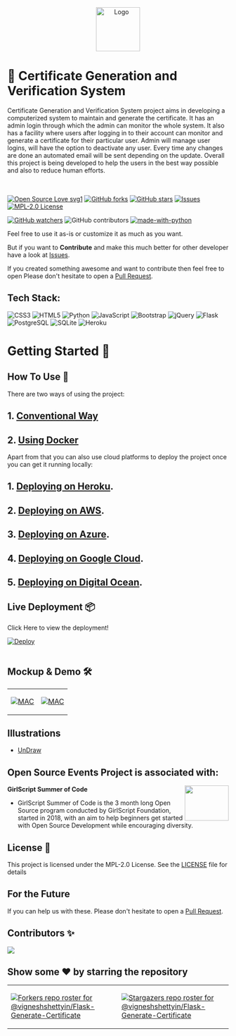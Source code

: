 <div align="center">
<img src="https://raw.githubusercontent.com/vigneshshettyin/Flask-Generate-Certificate/main/static/images/logo.png" alt="Logo" width=100 height=100>
</div>

# 🚀 Certificate Generation and Verification System
Certificate Generation and Verification System project aims in developing a computerized system to maintain and generate the certificate. It has an admin login through which the admin can monitor the whole system. It also has a facility where users after logging in to their account can monitor and generate a certificate for their particular user. Admin will manage user logins, will have the option to deactivate any user. Every time any changes are done an automated email will be sent depending on the update. Overall this project is being developed to help the users in the best way possible and also to reduce human efforts.
<br><br>
&nbsp;&nbsp;&nbsp;&nbsp;&nbsp;&nbsp;&nbsp;&nbsp;&nbsp;&nbsp;&nbsp;&nbsp;&nbsp;&nbsp;&nbsp;&nbsp;&nbsp;&nbsp;&nbsp;&nbsp;&nbsp;&nbsp;&nbsp;&nbsp;&nbsp;&nbsp;&nbsp;&nbsp;&nbsp;&nbsp;

[![Open Source Love svg1](https://badges.frapsoft.com/os/v1/open-source.svg?v=103)](https://github.com/vigneshshettyin/Flask-Generate-Certificate)
[![GitHub forks](https://img.shields.io/github/forks/vigneshshettyin/Flask-Generate-Certificate.svg?style=social&label=Fork&maxAge=2592000)](https://GitHub.com/vigneshshettyin/Flask-Generate-Certificate/network/)
[![GitHub stars](https://img.shields.io/github/stars/vigneshshettyin/Flask-Generate-Certificate.svg?style=social&label=Star&maxAge=2592000)](https://GitHub.com/vigneshshettyin/Flask-Generate-Certificate/stargazers/)
[![Issues](https://img.shields.io/github/issues/vigneshshettyin/Flask-Generate-Certificate.svg?logo=github)](https://github.com/vigneshshettyin/Flask-Generate-Certificate/issues)
[![MPL-2.0 License](https://img.shields.io/github/license/vigneshshettyin/Flask-Generate-Certificate.svg?style=flat-square)](https://github.com/vigneshshettyin/Flask-Generate-Certificate/blob/master/LICENSE)
<!--[![CodeFactor](https://www.codefactor.io/repository/github/vigneshshettyin/flask-generate-certificate/badge)](https://www.codefactor.io/repository/github/vigneshshettyin/flask-generate-certificate)-->
[![GitHub watchers](https://img.shields.io/github/watchers/vigneshshettyin/Flask-Generate-Certificate.svg?style=social&label=Watch&maxAge=2592000)](https://GitHub.com/vigneshshettyin/Flask-Generate-Certificate/watchers/)
![GitHub contributors](https://img.shields.io/github/contributors/vigneshshettyin/Flask-Generate-Certificate)
[![made-with-python](https://img.shields.io/badge/Made%20with-Python-1f425f.svg)](https://www.python.org/)


Feel free to use it as-is or customize it as much as you want.

But if you want to **Contribute** and make this much better for other developer have a look at [Issues](https://github.com/vigneshshettyin/Flask-Generate-Certificate/issues).


If you created something awesome and want to contribute then feel free to open Please don't hesitate to open a [Pull Request](https://github.com/vigneshshettyin/Flask-Generate-Certificate/pulls).

## Tech Stack:
<img alt="CSS3" src="https://img.shields.io/badge/css3%20-%231572B6.svg?&style=for-the-badge&logo=css3&logoColor=white"/> 	<img alt="HTML5" src="https://img.shields.io/badge/html5%20-%23E34F26.svg?&style=for-the-badge&logo=html5&logoColor=white"/> <img alt="Python" src="https://img.shields.io/badge/python%20-%2314354C.svg?&style=for-the-badge&logo=python&logoColor=white"/> <img alt="JavaScript" src="https://img.shields.io/badge/javascript%20-%23323330.svg?&style=for-the-badge&logo=javascript&logoColor=%23F7DF1E"/> <img alt="Bootstrap" src="https://img.shields.io/badge/Bootstrap-563D7C?style=for-the-badge&logo=bootstrap&logoColor=white"/> <img alt="jQuery" src="https://img.shields.io/badge/jQuery-0769AD?style=for-the-badge&logo=jquery&logoColor=white"/> <img alt="Flask" src="https://img.shields.io/badge/Flask-000000?style=for-the-badge&logo=flask&logoColor=white"/> <img alt="PostgreSQL" src="https://img.shields.io/badge/PostgreSQL-316192?style=for-the-badge&logo=postgresql&logoColor=white"/> <img alt="SQLite" src="https://img.shields.io/badge/SQLite-07405E?style=for-the-badge&logo=sqlite&logoColor=white"/> <img alt="Heroku" src="https://img.shields.io/badge/Heroku-430098?style=for-the-badge&logo=heroku&logoColor=white"/>


# Getting Started 🚀

## How To Use 🔧

There are two ways of using the project:

## 1. [Conventional Way](https://github.com/vigneshshettyin/Flask-Generate-Certificate/blob/main/docs/INSTALLATION.md)
## 2. [Using Docker](https://github.com/vigneshshettyin/Flask-Generate-Certificate/blob/main/docs/DOCKER.md)

Apart from that you can also use cloud platforms to deploy the project once you can get it running locally:

## 1. [Deploying on Heroku](#).<br>
## 2. [Deploying on AWS](https://github.com/vigneshshettyin/Flask-Generate-Certificate/blob/main/docs/AWS.md).<br>
## 3. [Deploying on Azure](#).<br>
## 4. [Deploying on Google Cloud](#).<br>
## 5. [Deploying on Digital Ocean](#).<br>


## Live Deployment 📦

Click Here to view the deployment!

[![Deploy](https://www.herokucdn.com/deploy/button.svg)](https://certify-us.herokuapp.com/)
<br>
<br>

## Mockup & Demo 🛠️

<table><tr><td valign="top" width="50%">

[![MAC](http://img.youtube.com/vi/6ZH4bZP1RgE/0.jpg)](http://www.youtube.com/watch?v=6ZH4bZP1RgE "MAC MOCKUP")

</td><td valign="top" width="50%">

[![MAC](http://img.youtube.com/vi/Ys2iFw8Bypk/0.jpg)](https://www.youtube.com/watch?v=h3VKpZDOVqw&feature=youtu.be "MAC DEMO")

</td></tr></table>  


## Illustrations
- [UnDraw](https://undraw.co/illustrations)


## Open Source Events Project is associated with:
<img align="right" src="static\images\events.png" width = "100" height = "80"><b>GirlScript Summer of Code</b>

- GirlScript Summer of Code is the 3 month long Open Source program  conducted by GirlScript Foundation, started in 2018, with an aim to help beginners get started with Open Source Development while encouraging diversity.

## License 📄

This project is licensed under the MPL-2.0 License. See the [LICENSE](./LICENSE) file for details



## For the Future
If you can help us with these. Please don't hesitate to open a [Pull Request](https://github.com/vigneshshettyin/Flask-Generate-Certificate/pulls).

## Contributors ✨

<a href="https://github.com/vigneshshettyin/Flask-Generate-Certificate/graphs/contributors">
  <img src="https://contributors-img.web.app/image?repo=vigneshshettyin/Flask-Generate-Certificate" />
</a>

<!--## Cool Developers🚧

<a href="https://github.com/vigneshshettyin/Flask-Generate-Certificate/graphs/contributors">
  <img src="https://contributors-img.web.app/image?repo=vigneshshettyin/Flask-Generate-Certificate" />
</a>-->

## Show some ❤️ by starring the repository

<table><tr><td valign="top" width="50%">


[![Forkers repo roster for @vigneshshettyin/Flask-Generate-Certificate](https://reporoster.com/forks/vigneshshettyin/Flask-Generate-Certificate)](https://github.com/vigneshshettyin/Flask-Generate-Certificate/network/members)


</td><td valign="top" width="50%">


[![Stargazers repo roster for @vigneshshettyin/Flask-Generate-Certificate](https://reporoster.com/stars/vigneshshettyin/Flask-Generate-Certificate)](https://github.com/vigneshshettyin/Flask-Generate-Certificate/stargazers)


</td></tr></table>  
